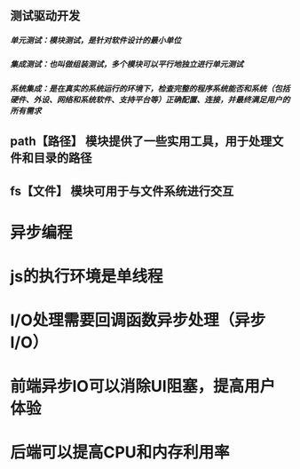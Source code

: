 ## 测试驱动开发
##### 单元测试：模块测试，是针对软件设计的最小单位
##### 集成测试：也叫做组装测试，多个模块可以平行地独立进行单元测试
##### 系统集成：是在真实的系统运行的环境下，检查完整的程序系统能否和系统（包括硬件、外设、网络和系统软件、支持平台等）正确配置、连接，并最终满足用户的所有需求

## path【路径】 模块提供了一些实用工具，用于处理文件和目录的路径 
## fs【文件】 模块可用于与文件系统进行交互

# 异步编程
# js的执行环境是单线程
# I/O处理需要回调函数异步处理（异步I/O）
# 前端异步IO可以消除UI阻塞，提高用户体验
# 后端可以提高CPU和内存利用率

